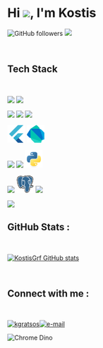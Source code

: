 
   

<h1>Hi <img src="https://media.giphy.com/media/hvRJCLFzcasrR4ia7z/giphy.gif" width="35">, I'm Kostis</h1>

![GitHub followers](https://img.shields.io/github/followers/KostisGrf) ![](https://komarev.com/ghpvc/?username=KostisGrf) 


<br>

## Tech Stack

<br>

<img src="https://img.icons8.com/color/48/000000/html-5--v1.png" style="height:40px;"> <img src="https://img.icons8.com/color/48/000000/css3.png" style="height:40px;"> 

<img src="https://img.icons8.com/color/48/000000/javascript--v1.png" style="height:40px;"> <img src="https://upload.wikimedia.org/wikipedia/commons/a/a7/React-icon.svg" style="height:40px;"> <img src="https://upload.wikimedia.org/wikipedia/commons/d/d9/Node.js_logo.svg" style="height:40px;"> 



  


<img src="https://github.com/devicons/devicon/blob/master/icons/flutter/flutter-original.svg" style="height:40px;"> <img src="https://github.com/devicons/devicon/blob/master/icons/dart/dart-original.svg" style="height:40px;">


<img src="https://img.icons8.com/color/48/000000/java-coffee-cup-logo--v1.png" style="height:40px;" /> <img src="https://img.icons8.com/officel/48/000000/php-logo.png" style="height:40px;"/> <img src="https://github.com/devicons/devicon/blob/master/icons/python/python-original.svg" style="height:40px;">
 


<img src="https://img.icons8.com/color/48/000000/mysql-logo.png" height="30"> <img src="https://github.com/devicons/devicon/blob/master/icons/postgresql/postgresql-original.svg" style="height:40px;"> <img src="https://img.icons8.com/color/48/000000/firebase.png" style="height:40px;">

<img src="https://img.icons8.com/color/48/000000/npm.png" style="height:40px;">

<br>

## GitHub Stats  :

<br>

[![KostisGrf GitHub stats](https://github-readme-stats.vercel.app/api?username=KostisGrf&theme=algolia)](https://github.com/KostisGrf/github-readme-stats) 

<br>

## Connect with me  :

<br>


[![kgratsos](https://img.icons8.com/fluency/48/000000/linkedin.png "kgratsos")](https://www.linkedin.com/in/kgratsos/)<a href="mailto:kostisgratsos@hotmail.gr" target="blank"><img  src="https://img.icons8.com/fluency/48/000000/apple-mail.png" alt="e-mail" height="50"  /></a>

![Chrome Dino](https://mir-s3-cdn-cf.behance.net/project_modules/max_1200/4ff07986208593.5d9a654e92f36.gif)


